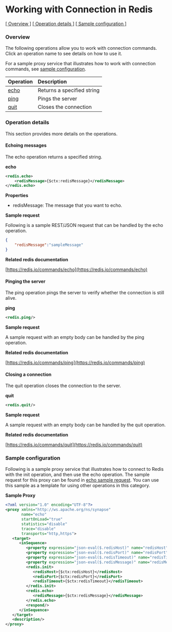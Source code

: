 # Working with Connection in Redis

[[  Overview ]](#overview)  [[ Operation details ]](#operation-details)  [[  Sample configuration  ]](#sample-configuration)

### Overview 
The following operations allow you to work with connection commands. Click an operation name to see details on how to use it.

For a sample proxy service that illustrates how to work with connection commands, see [sample configuration](#sample-configuration).

| Operation        | Description |
| ------------- |:-------------|
| [echo](#echo)    | Returns a specified string |
| [ping](#ping)    | Pings the server |
| [quit](#quit)    | Closes the connection |

### Operation details
This section provides more details on the operations.

#### Echoing messages
The echo operation returns a specified string.

**echo**
```xml
<redis.echo>
    <redisMessage>{$ctx:redisMessage}</redisMessage>
</redis.echo>
```

**Properties**
* redisMessage: The message that you want to echo.

**Sample request**

Following is a sample REST/JSON request that can be handled by the echo operation.

```json
{
    "redisMessage":"sampleMessage"
}
```

**Related redis documentation**

[https://redis.io/commands/echo](https://redis.io/commands/echo)

#### Pinging the server
The ping operation pings the server to verify whether the connection is still alive.

**ping**
```xml
<redis.ping/>
```

**Sample request**

A sample request with an empty body can be handled by the ping operation.

**Related redis documentation**

[https://redis.io/commands/ping](https://redis.io/commands/ping)

#### Closing a connection
The quit operation closes the connection to the server.

**quit**
```xml
<redis.quit/>
```

**Sample request**

A sample request with an empty body can be handled by the quit operation.

**Related redis documentation**

[https://redis.io/commands/quit](https://redis.io/commands/quit)

### Sample configuration
Following is a sample proxy service that illustrates how to connect to Redis with the init operation, and then use the echo operation. The sample request for this proxy can be found in [echo sample request](#request). You can use this sample as a template for using other operations in this category.

**Sample Proxy**
```xml
<?xml version="1.0" encoding="UTF-8"?>
<proxy xmlns="http://ws.apache.org/ns/synapse"
       name="echo"
       startOnLoad="true"
       statistics="disable"
       trace="disable"
       transports="http,https">
   <target>
      <inSequence>
         <property expression="json-eval($.redisHost)" name="redisHost"/>
         <property expression="json-eval($.redisPort)" name="redisPort"/>
         <property expression="json-eval($.redisTimeout)" name="redisTimeout"/>
         <property expression="json-eval($.redisMessage)" name="redisMessage"/>
         <redis.init>
            <redisHost>{$ctx:redisHost}</redisHost>
            <redisPort>{$ctx:redisPort}</redisPort>
            <redisTimeout>{$ctx:redisTimeout}</redisTimeout>
         </redis.init>
         <redis.echo>
            <redisMessage>{$ctx:redisMessage}</redisMessage>
         </redis.echo>
         <respond/>
      </inSequence>
   </target>
   <description/>
</proxy>
```

